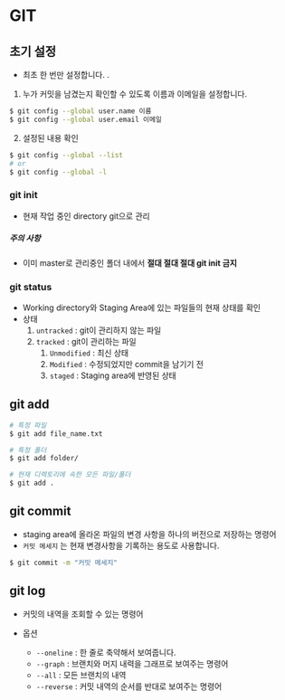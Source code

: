 # GIT

## 초기 설정

- 최초 한 번만 설정합니다. .

1. 누가 커밋을 남겼는지 확인할 수 있도록 이름과 이메일을 설정합니다.

```bash
$ git config --global user.name 이름
$ git config --global user.email 이메일
```

2. 설정된 내용 확인

```bash
$ git config --global --list
# or
$ git config --global -l
```



### git init

- 현재 작업 중인 directory git으로 관리

##### 주의 사항

- 이미 master로 관리중인 폴더 내에서 **절대 절대 절대 git init 금지**



###  git status

- Working directory와 Staging Area에 있는 파일들의 현재 상태를 확인
- 상태
  1. `untracked` : git이 관리하지 않는 파일
  2. `tracked` : git이 관리하는 파일
     1. `Unmodified` : 최신 상태
     2. `Modified` : 수정되었지만 commit을 남기기 전
     3. `staged` : Staging area에 반영된 상태



## git add

```bash
# 특정 파일
$ git add file_name.txt

# 특정 폴더
$ git add folder/

# 현재 디렉토리에 속한 모든 파일/폴더
$ git add .
```



## git commit

- staging area에 올라온 파일의 변경 사항을 하나의 버전으로 저장하는 명령어
- `커밋 메세지` 는 현재 변경사항을 기록하는 용도로 사용합니다. 

```bash
$ git commit -m "커밋 메세지"
```



## git log

- 커밋의 내역을 조회할 수 있는 명령어

- 옵션
  - `--oneline` : 한 줄로 축약해서 보여줍니다.
  - `--graph` : 브랜치와 머지 내력을 그래프로 보여주는 명령어
  - `--all` : 모든 브랜치의 내역
  - `--reverse` : 커밋 내역의 순서를 반대로 보여주는 명령어

